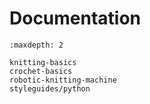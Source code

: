 # Documentation

```{toctree}
:maxdepth: 2

knitting-basics
crochet-basics
robotic-knitting-machine
styleguides/python
```
